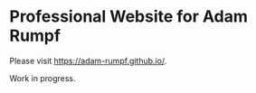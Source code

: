 # Professional Website for Adam Rumpf

Please visit https://adam-rumpf.github.io/.

Work in progress.
